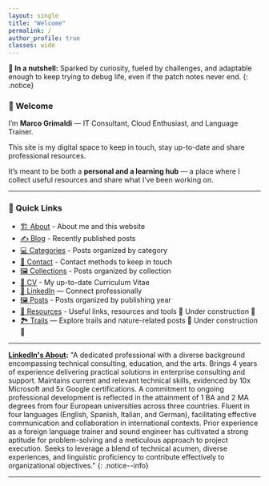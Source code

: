 ```yaml
---
layout: single
title: "Welcome"
permalink: /
author_profile: true
classes: wide
---
```


**🥜 In a nutshell:** Sparked by curiosity, fueled by challenges, and adaptable enough to keep trying to debug life, even if the patch notes never end.
{: .notice}

### 👋 Welcome 

I’m **Marco Grimaldi** — IT Consultant, Cloud Enthusiast, and Language Trainer.  

This site is my digital space to keep in touch, stay up-to-date and share professional resources.

It’s meant to be both a **personal and a learning hub** — a place where I collect useful resources and share what I’ve been working on.

---

### 🔗 Quick Links

- [🏗️ About](/about/) - About me and this website
- [✍️ Blog](/blog/) - Recently published posts
- [💻 Categories](/categories/) - Posts organized by category
- [📲 Contact](/contact/) - Contact methods to keep in touch
- [🖼️ Collections](/collections/) - Posts organized by collection
- [📃 CV](/cv/) - My up-to-date Curriculum Vitae
- [💼 LinkedIn](https://www.linkedin.com/in/marco-grimaldi29/) — Connect professionally  
- [🖼️ Posts](/posts/) - Posts organized by publishing year
- [🧰 Resources](/resources/) - Useful links, resources and tools 🚧 Under construction 🚧
- [🏞 Trails](/trails/) — Explore trails and nature-related posts 🚧 Under construction 🚧

---

**[LinkedIn's About](https://www.linkedin.com/in/marco-grimaldi29/):** "A dedicated professional with a diverse background encompassing technical consulting, education, and the arts. Brings 4 years of experience delivering practical solutions in enterprise consulting and support. Maintains current and relevant technical skills, evidenced by 10x Microsoft and 5x Google certifications. A commitment to ongoing professional development is reflected in the attainment of 1 BA and 2 MA degrees from four European universities across three countries. Fluent in four languages (English, Spanish, Italian, and German), facilitating effective communication and collaboration in international contexts. Prior experience as a foreign language trainer and sound engineer has cultivated a strong aptitude for problem-solving and a meticulous approach to project execution. Seeks to leverage a blend of technical acumen, diverse experiences, and linguistic proficiency to contribute effectively to organizational objectives."
{: .notice--info}

---
